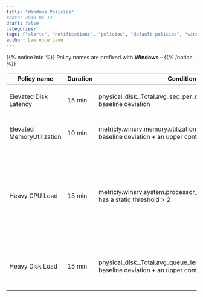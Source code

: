 ```yaml
---
title: "Windows Policies"
#date: 2018-04-12
draft: false
categories:
tags: ["alerts", "notifications", "policies", "default policies", "windows"]
author: Lawrence Lane
---
```


{{% notice info %}}
Policy names are prefixed with **Windows –**
{{% /notice %}}

| Policy name                | Duration | Condition 1                                                                                               | (and) Condition 2                                                                                       | (and) Condition 3                                                                               | Cat.     | Description                                                                                                                                                                                                                                                                                                                                                   |
|----------------------------|----------|-----------------------------------------------------------------------------------------------------------|---------------------------------------------------------------------------------------------------------|-------------------------------------------------------------------------------------------------|----------|---------------------------------------------------------------------------------------------------------------------------------------------------------------------------------------------------------------------------------------------------------------------------------------------------------------------------------------------------------------|
| Elevated Disk Latency      | 15 min   | physical_disk._Total.avg_sec_per_read has an upper baseline deviation                                     | physical_disk._Total.avg_sec_per_write has an upper baseline deviation                                  |                                                                                                 | WARNING  | This policy will generate a WARNING event when both disk read and write times are higher than their expected baselines                                                                                                                                                                                                                                        |
| Elevated MemoryUtilization | 10 min   | metricly.winsrv.memory.utilizationpercent has an upper baseline deviation + an upper contextual deviation |                                                                                                         |                                                                                                 | WARNING  | This policy will generate a WARNING event when memory utilization on the Windows server is higher than expected.                                                                                                                                                                                                                                              |
| Heavy CPU Load             | 15 min   | metricly.winsrv.system.processor_queue_length_normalized has a static threshold > 2                       | processor._Total.percent_processor_time has an upper baseline deviation + an upper contextual deviation | system.context_switches_per_sec has an upper baseline deviation + an upper contextual deviation | CRITICAL | High CPU values by themselves are not always a good indicator of server being under heavy load. This policy looks for upper deviations not only in CPU, but in run queue size (system.processor_queue_length) and context switches as well. Taken together, upper deviations in all three of these key metrics are a good indication of an overloaded server. |
| Heavy Disk Load            | 15 min   | physical_disk._Total.avg_queue_length has an upper baseline deviation + an upper contextual deviation     |                                                                                                         |                                                                                                 | WARNING  | This policy will generate a WARNING event if the average disk queue length for the server is higher than expected, indicating a potential problem with heavy disk load.                                                                                                                                                                                       |
